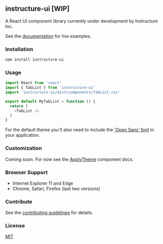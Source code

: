 ## instructure-ui [WIP]

A React UI component library currently under development by Instructure Inc.

See the [documentation](http://instructure.github.io/instructure-ui/) for live examples.

### Installation

```sh
npm install instructure-ui
```

### Usage

```js
import React from 'react'
import { TabList } from 'instructure-ui'
import 'instructure-ui/dist/components/TabList.css'

export default MyTabList = function () {
  return (
    <TabList />
  )
}
```

For the default theme you'll also need to include the ['Open Sans' font](http://www.google.com/fonts#UsePlace:use/Collection:Open+Sans:400,300,500) in your application.

### Customization

Coming soon. For now see the [ApplyTheme](http://instructure.github.io/instructure-ui/#ApplyTheme) component docs.

### Browser Support

- Internet Explorer 11 and Edge
- Chrome, Safari, Firefox (last two versions)

### Contribute

See the [contributing guidelines](http://instructure.github.io/instructure-ui/#contributing) for details.

### License

[MIT](LICENSE)
